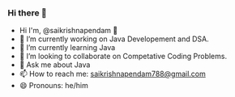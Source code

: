 ### Hi there 👋

- Hi I'm, @saikrishnapendam 👋
- 🔭 I’m currently working on Java Developement and DSA.
- 🌱 I’m currently learning Java
- 👯 I’m looking to collaborate on Competative Coding Problems.
- 💬 Ask me about Java 
- 📫 How to reach me: saikrishnapendam788@gmail.com
- 😄 Pronouns: he/him
